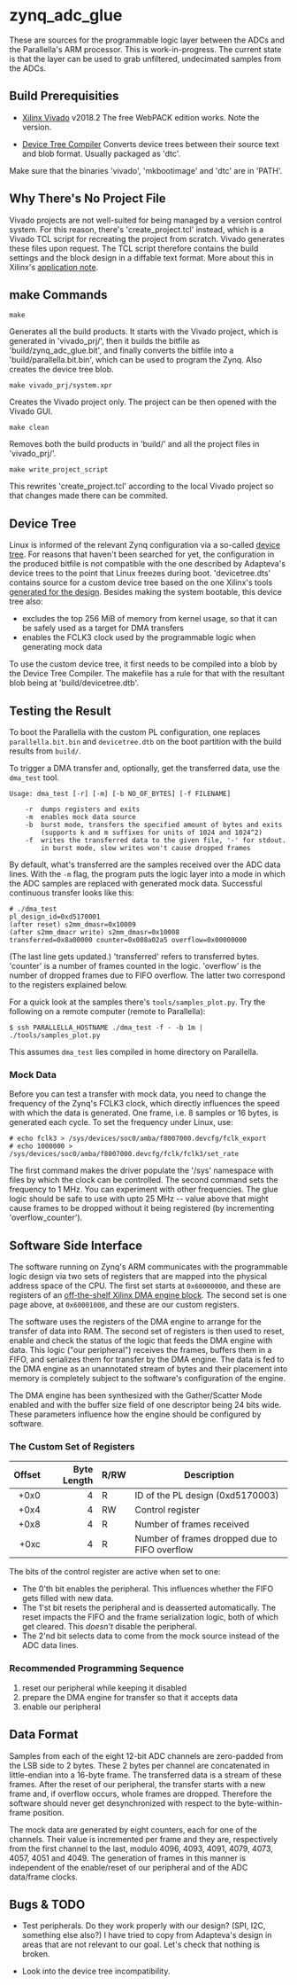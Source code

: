 # zynq_adc_glue

These are sources for the programmable logic layer between the ADCs and the Parallella's ARM processor. This is work-in-progress. The current state is that the layer can be used to grab unfiltered, undecimated samples from the ADCs.

## Build Prerequisities

 * [Xilinx Vivado](https://www.xilinx.com/products/design-tools/vivado.html) v2018.2
   The free WebPACK edition works. Note the version.

 * [Device Tree Compiler](https://git.kernel.org/pub/scm/utils/dtc/dtc.git/plain/Documentation/manual.txt)
   Converts device trees between their source text and blob format. Usually packaged as 'dtc'.

Make sure that the binaries 'vivado', 'mkbootimage' and 'dtc' are in 'PATH'.

## Why There's No Project File

Vivado projects are not well-suited for being managed by a version control system. For this reason, there's 'create_project.tcl' instead, which is a Vivado TCL script for recreating the project from scratch. Vivado generates these files upon request. The TCL script therefore contains the build settings and the block design in a diffable text format. More about this in Xilinx's [application note](https://www.xilinx.com/support/documentation/application_notes/xapp1165.pdf).

## make Commands

	make

Generates all the build products. It starts with the Vivado project, which is generated in 'vivado_prj/', then it builds the bitfile as 'build/zynq_adc_glue.bit', and finally converts the bitfile into a 'build/parallella.bit.bin', which can be used to program the Zynq. Also creates the device tree blob.

	make vivado_prj/system.xpr

Creates the Vivado project only. The project can be then opened with the Vivado GUI.

	make clean

Removes both the build products in 'build/' and all the project files in 'vivado_prj/'.

	make write_project_script

This rewrites 'create_project.tcl' according to the local Vivado project so that changes made there can be commited.

## Device Tree

Linux is informed of the relevant Zynq configuration via a so-called [device tree](https://www.kernel.org/doc/Documentation/devicetree/usage-model.txt). For reasons that haven't been searched for yet, the configuration in the produced bitfile is not compatible with the one described by Adapteva's device trees to the point that Linux freezes during boot. 'devicetree.dts' contains source for a custom device tree based on the one Xilinx's tools [generated for the design](http://www.wiki.xilinx.com/Build+Device+Tree+Blob). Besides making the system bootable, this device tree also:

 * excludes the top 256 MiB of memory from kernel usage, so that it can be safely used as a target for DMA transfers
 * enables the FCLK3 clock used by the programmable logic when generating mock data

To use the custom device tree, it first needs to be compiled into a blob by the Device Tree Compiler. The makefile has a rule for that with the resultant blob being at 'build/devicetree.dtb'.

## Testing the Result

To boot the Parallella with the custom PL configuration, one replaces `parallella.bit.bin` and `devicetree.dtb` on the boot partition with the build results from `build/`.

To trigger a DMA transfer and, optionally, get the transferred data, use the `dma_test` tool.

	Usage: dma_test [-r] [-m] [-b NO_OF_BYTES] [-f FILENAME]

		-r  dumps registers and exits
		-m  enables mock data source
		-b  burst mode, transfers the specified amount of bytes and exits
			(supports k and m suffixes for units of 1024 and 1024^2)
		-f  writes the transferred data to the given file, '-' for stdout.
			in burst mode, slow writes won't cause dropped frames

By default, what's transferred are the samples received over the ADC data lines. With the `-m` flag, the program puts the logic layer into a mode in which the ADC samples are replaced with generated mock data. Successful continuous transfer looks like this:

	# ./dma_test
	pl_design_id=0xd5170001
	(after reset) s2mm_dmasr=0x10009
	(after s2mm_dmacr write) s2mm_dmasr=0x10008
	transferred=0x8a00000 counter=0x008a02a5 overflow=0x00000000

(The last line gets updated.) 'transferred' refers to transferred bytes. 'counter' is a number of frames counted in the logic. 'overflow' is the number of dropped frames due to FIFO overflow. The latter two correspond to the registers explained below.

For a quick look at the samples there's `tools/samples_plot.py`. Try the following on a remote computer (remote to Parallella):

	$ ssh PARALLELLA_HOSTNAME ./dma_test -f - -b 1m | ./tools/samples_plot.py

This assumes `dma_test` lies compiled in home directory on Parallella.

### Mock Data

Before you can test a transfer with mock data, you need to change the frequency of the Zynq's FCLK3 clock, which directly influences the speed with which the data is generated. One frame, i.e. 8 samples or 16 bytes, is generated each cycle. To set the frequency under Linux, use:

	# echo fclk3 > /sys/devices/soc0/amba/f8007000.devcfg/fclk_export
	# echo 1000000 > /sys/devices/soc0/amba/f8007000.devcfg/fclk/fclk3/set_rate

The first command makes the driver populate the '/sys' namespace with files by which the clock can be controlled. The second command sets the frequency to 1 MHz. You can experiment with other frequencies. The glue logic should be safe to use with upto 25 MHz -- value above that might cause frames to be dropped without it being registered (by incrementing 'overflow_counter').

## Software Side Interface

The software running on Zynq's ARM communicates with the programmable logic design via two sets of registers that are mapped into the physical address space of the CPU. The first set starts at `0x60000000`, and these are registers of an [off-the-shelf Xilinx DMA engine block](https://www.xilinx.com/support/documentation/ip_documentation/axi_dma/v7_1/pg021_axi_dma.pdf). The second set is one page above, at `0x60001000`, and these are our custom registers.

The software uses the registers of the DMA engine to arrange for the transfer of data into RAM. The second set of registers is then used to reset, enable and check the status of the logic that feeds the DMA engine with data. This logic ("our peripheral") receives the frames, buffers them in a FIFO, and serializes them for transfer by the DMA engine. The data is fed to the DMA engine as an unannotated stream of bytes and their placement into memory is completely subject to the software's configuration of the engine.

The DMA engine has been synthesized with the Gather/Scatter Mode enabled and with the buffer size field of one descriptor being 24 bits wide. These parameters influence how the engine should be configured by software.

### The Custom Set of Registers

| Offset | Byte Length | R/RW | Description                                |
| ------:| -----------:| ---- | ------------------------------------------ |
|   +0x0 |           4 | R    | ID of the PL design (0xd5170003) |
|   +0x4 |           4 | RW   | Control register |
|   +0x8 |           4 | R    | Number of frames received |
|   +0xc |           4 | R    | Number of frames dropped due to FIFO overflow |

The bits of the control register are active when set to one:

 * The 0'th bit enables the peripheral. This influences whether the FIFO gets filled with new data.
 * The 1'st bit resets the peripheral and is deasserted automatically. The reset impacts the FIFO and the frame serialization logic, both of which get cleared. This *doesn't* disable the peripheral.
 * The 2'nd bit selects data to come from the mock source instead of the ADC data lines.

### Recommended Programming Sequence

 1. reset our peripheral while keeping it disabled
 2. prepare the DMA engine for transfer so that it accepts data
 3. enable our peripheral

## Data Format

Samples from each of the eight 12-bit ADC channels are zero-padded from the LSB side to 2 bytes. These 2 bytes per channel are concatenated in little-endian into a 16-byte frame. The transferred data is a stream of these frames. After the reset of our peripheral, the transfer starts with a new frame and, if overflow occurs, whole frames are dropped. Therefore the software should never get desynchronized with respect to the byte-within-frame position.

The mock data are generated by eight counters, each for one of the channels. Their value is incremented per frame and they are, respectively from the first channel to the last, modulo 4096, 4093, 4091, 4079, 4073, 4057, 4051 and 4049. The generation of frames in this manner is independent of the enable/reset of our peripheral and of the ADC data/frame clocks.

## Bugs & TODO

 * Test peripherals. Do they work properly with our design? (SPI, I2C, something else also?) I have tried to copy from Adapteva's design in areas that are not relevant to our goal. Let's check that nothing is broken.

 * Look into the device tree incompatibility.
